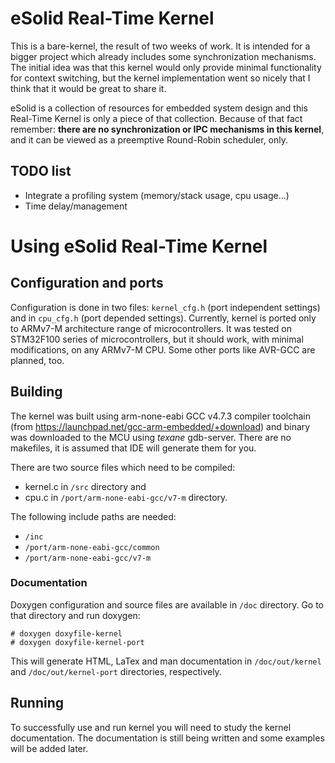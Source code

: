 # eSolid Real-Time Kernel

This is a bare-kernel, the result of two weeks of work. It is intended for a bigger 
project which already includes some synchronization mechanisms. The initial 
idea was that this kernel would only provide minimal functionality for context 
switching, but the kernel implementation went so nicely that I think that it 
would be great to share it. 

eSolid is a collection of resources for embedded system design and this
Real-Time Kernel is only a piece of that collection. Because of that fact
remember: __there are no synchronization or IPC mechanisms in this kernel__,
and it can be viewed as a preemptive Round-Robin scheduler, only.


## TODO list

- Integrate a profiling system (memory/stack usage, cpu usage...)
- Time delay/management


# Using eSolid Real-Time Kernel

## Configuration and ports

Configuration is done in two files: `kernel_cfg.h` (port independent settings) 
and in `cpu_cfg.h` (port depended settings).
Currently, kernel is ported only to ARMv7-M architecture range of 
microcontrollers. It was tested on STM32F100 series of microcontrollers, but it
should work, with minimal modifications, on any ARMv7-M CPU. Some other ports 
like AVR-GCC are planned, too.


## Building

The kernel was built using arm-none-eabi GCC v4.7.3 compiler toolchain (from 
https://launchpad.net/gcc-arm-embedded/+download) and binary was downloaded
to the MCU using _texane_ gdb-server. There are no makefiles, it is assumed
that IDE will generate them for you.

There are two source files which need to be compiled: 
- kernel.c in `/src` directory and 
- cpu.c in `/port/arm-none-eabi-gcc/v7-m` directory.

The following include paths are needed:
- `/inc`
- `/port/arm-none-eabi-gcc/common`
- `/port/arm-none-eabi-gcc/v7-m`

### Documentation

Doxygen configuration and source files are available in `/doc` directory. Go to
that directory and run doxygen:

    # doxygen doxyfile-kernel
    # doxygen doxyfile-kernel-port

This will generate HTML, LaTex and man documentation in `/doc/out/kernel` and
`/doc/out/kernel-port` directories, respectively.


## Running
To successfully use and run kernel you will need to study the kernel 
documentation. The documentation is still being written and some examples will
be added later.
